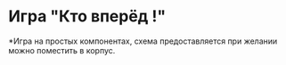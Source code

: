 # Игра "Кто вперёд !"
*Игра на простых компонентах, схема предоставляется при желании можно поместить в корпус.
